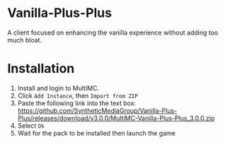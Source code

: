 # Vanilla-Plus-Plus
A client focused on enhancing the vanilla experience without adding too much bloat.


# Installation
1. Install and login to MultiMC.
2. Click `Add Instance`, then `Import from ZIP`
3. Paste the following link into the text box: https://github.com/SyntheticMediaGroup/Vanilla-Plus-Plus/releases/download/v3.0.0/MultiMC-Vanilla-Plus-Plus_3.0.0.zip
4. Select `Ok`
5. Wait for the pack to be installed then launch the game
